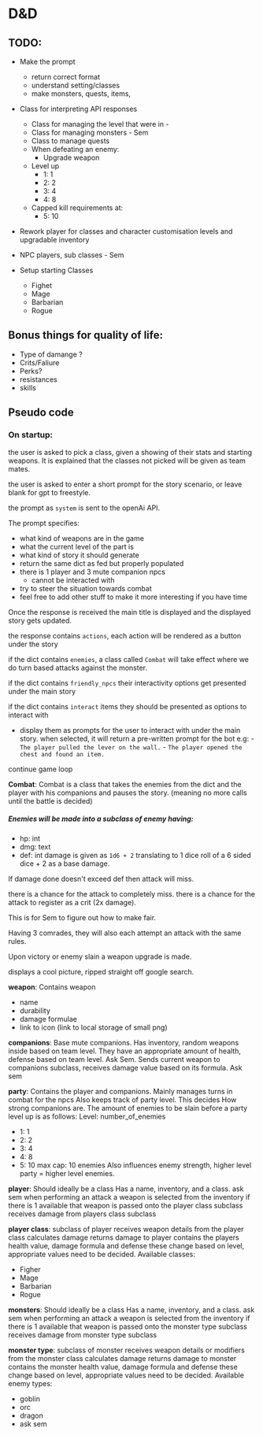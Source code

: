 # D&D

## TODO:
 - Make the prompt
   - return correct format
   - understand setting/classes
   - make monsters, quests, items,

    
 - Class for interpreting API responses 
     - Class for managing the level that were in -
     - Class for managing monsters - Sem
     - Class to manage quests
     - When defeating an enemy:
        - Upgrade weapon
     - Level up
        - 1: 1
        - 2: 2
        - 3: 4
        - 4: 8
     - Capped kill requirements at:
        - 5: 10

- Rework player for classes and character customisation levels and upgradable inventory
  
- NPC players, sub classes - Sem
- Setup starting Classes
    - Fighet
    - Mage
    - Barbarian
    - Rogue

## Bonus things for quality of life:
- Type of damange ?
- Crits/Faliure
- Perks?
 - resistances
 - skills


## Pseudo code
### On startup:
the user is asked to pick a class, given a showing of their stats and starting weapons. It is explained that the classes not picked will be given as team mates.

the user is asked to enter a short prompt for the story scenario, or leave blank for gpt to freestyle.

the prompt as `system` is sent to the openAi API.

The prompt specifies:
   - what kind of weapons are in the game
   - what the current level of the part is
   - what kind of story it should generate
   - return the same dict as fed but properly populated
   - there is 1 player and 3 mute companion npcs
      - cannot be interacted with
   - try to steer the situation towards combat
   - feel free to add other stuff to make it more interesting if you have time
      
Once the response is received the main title is displayed
and the displayed story gets updated.

the response contains `actions`, each action will be rendered as a button under the story

if the dict contains `enemies`, a class called `Combat` will take effect where we do turn based attacks against the monster.
<!-- 
   maybe remove friendly npcs? we want to focus more on the combat and exploration aka. `the fun bits` 
-->
if the dict contains `friendly_npcs` their interactivity options get presented under the main story

if the dict contains `interact` items they should be presented as options to interact with
- display them as prompts for the user to interact with under the main story.
when selected, it will return a pre-written prompt for the bot
   e.g:
      - `The player pulled the lever on the wall.`
      - `The player opened the chest and found an item.`

continue game loop
   
__Combat__:
Combat is a class that takes the enemies from the dict and the player
with his companions and pauses the story. (meaning no more calls until the battle is decided)

##### Enemies will be made into a subclass of enemy having:
   - hp: int
   - dmg: text
   - def: int
damage is given as `1d6 + 2` translating to 1 dice roll of a 6 sided dice + 2 as a base damage. 

If damage done doesn't exceed def then attack will miss.

there is a chance for the attack to completely miss.
there is a chance for the attack to register as a crit (2x damage).

This is for Sem to figure out how to make fair.

Having 3 comrades, they will also each attempt an attack with the same rules.

Upon victory or enemy slain a weapon upgrade is made.

displays a cool picture, ripped straight off google search.

__weapon__:
Contains weapon 
   - name 
   - durability
   - damage formulae 
   - link to icon (link to local storage of small png)

__companions__:
Base mute companions.
Has inventory, random weapons inside based on team level.
They have an appropriate amount of health, defense based on team level. Ask Sem.
Sends current weapon to companions subclass, receives damage value based on its formula. Ask sem

__party__:
Contains the player and companions.
Mainly manages turns in combat for the npcs
Also keeps track of party level. 
This decides How strong companions are.
The amount of enemies to be slain before a party level up is as follows:
Level: number_of_enemies
   - 1: 1
   - 2: 2
   - 3: 4
   - 4: 8
   - 5: 10
max cap: 10 enemies
Also influences enemy strength, higher level party = higher level enemies.

__player__:
Should ideally be a class
Has a name, inventory, and a class. ask sem
when performing an attack a weapon is selected from the inventory if there is 1 available
that weapon is passed onto the player class subclass
receives damage from players class subclass

__player class__:
subclass of player
receives weapon details from the player class
calculates damage
returns damage to player
contains the players health value, damage formula and defense
these change based on level, appropriate values need to be decided.
Available classes: 
   - Figher
   - Mage
   - Barbarian
   - Rogue

__monsters__:
Should ideally be a class
Has a name, inventory, and a class. ask sem
when performing an attack a weapon is selected from the inventory if there is 1 available
that weapon is passed onto the monster type subclass
receives damage from monster type subclass

__monster type__:
subclass of monster
receives weapon details or modifiers from the monster class
calculates damage
returns damage to monster
contains the monster health value, damage formula and defense
these change based on level, appropriate values need to be decided.
Available enemy types: 
   - goblin
   - orc
   - dragon
   - ask sem



